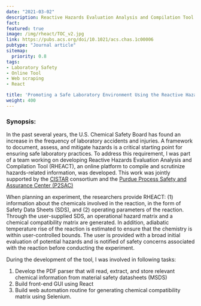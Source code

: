 ```yaml
---
date: "2021-03-02"
description: Reactive Hazards Evaluation Analysis and Compilation Tool (RHEACT) helps identify likely hazards when planning lab-scale experiments.
fact: 
featured: true
image: /img/rheact/TOC_v2.jpg
link: https://pubs.acs.org/doi/10.1021/acs.chas.1c00006
pubtype: "Journal article"
sitemap:
  priority: 0.8
tags:
- Laboratory Safety
- Online Tool 
- Web scraping
- React 

title: 'Promoting a Safe Laboratory Environment Using the Reactive Hazard Evaluation and Analysis Compilation Tools'
weight: 400
---
```



### Synopsis: 

In the past several years, the U.S. Chemical Safety Board has found an increase in the frequency of laboratory accidents and injuries. A framework to document, assess, and mitigate hazards is a critical starting point for ensuring safe laboratory practices. To address this requirement, I was part of a team working on developing Reactive Hazards Evaluation Analysis and Compilation Tool (RHEACT), an online platform to compile and scrutinize hazards-related information, was developed. This work was jointly supported by the [CISTAR](https://cistar.us/) consortium and the [Purdue Process Safety and Assurance Center (P2SAC)](https://engineering.purdue.edu/P2SAC)

When planning an experiment, the researchers provide RHEACT: (1) information about the chemicals involved in the reaction, in the form of Safety Data Sheets (SDS), and (2) operating parameters of the reaction. Through the user-supplied SDS, an operational hazard matrix and a chemical compatibility matrix are generated. In addition, adiabatic temperature rise of the reaction is estimated to ensure that the chemistry is within user-controlled bounds. The user is provided with a broad initial evaluation of potential hazards and is notified of safety concerns associated with the reaction before conducting the experiment. 

During the development of the tool, I was involved in following tasks: 

1. Develop the PDF parser that will read, extract, and store relevant chemical information from material safety datasheets (MSDS)
2. Build front-end GUI using React
3. Build web automation routine for generating chemical compatibility matrix using Selenium.